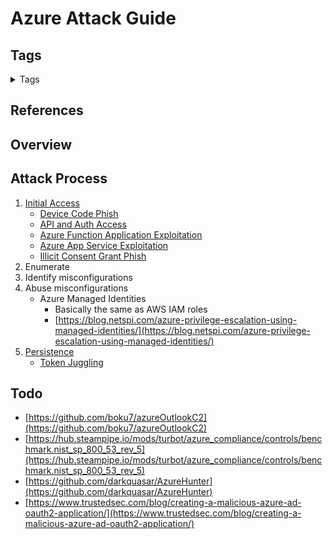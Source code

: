 <!--
 -------------------------------------------------------------------------------
 Copyright: (c) BLS OPS LLC.
 This program is free software: you can redistribute it and/or modify
 it under the terms of the GNU General Public License as published by
 the Free Software Foundation, version 3.
 This program is distributed in the hope that it will be useful,
 but WITHOUT ANY WARRANTY; without even the implied warranty of
 MERCHANTABILITY or FITNESS FOR A PARTICULAR PURPOSE. See the
 GNU General Public License for more details.
 You should have received a copy of the GNU General Public License
 along with this program. If not, see <https://www.gnu.org/licenses/>.
 -------------------------------------------------------------------------------
-->

# Azure Attack Guide

## Tags
<details><summary>Tags</summary><p>

`#@Azure #@AAD #@Token #@AccessToken #@RefreshToken #@Refresh #@Access #@Teams #@Outlook #@Graph #@O365`

</details>

## References

## Overview

## Attack Process

1. [Initial Access](Testaments_and_Books/Redvelations/Cloud/Azure/002-0_Azure_Initial_Access.md)
	- [Device Code Phish](Testaments_and_Books/Redvelations/Cloud/Azure/002-2_Azure_Device_Code_Phish.md)
	- [API and Auth Access](Testaments_and_Books/Redvelations/Cloud/Azure/002-1_Azure_API_and_Auth_Access.md)
	- [Azure Function Application Exploitation](Testaments_and_Books/Redvelations/Cloud/Azure/002-3_Function_Application_Exploitation.md)
	- [Azure App Service Exploitation](Testaments_and_Books/Redvelations/Cloud/Azure/002-4_App_Service_Exploitation.md)
	- [Illicit Consent Grant Phish](Testaments_and_Books/Redvelations/Cloud/Azure/002-5_Illicit_Consent_Grant.md)
1. Enumerate
1. Identify misconfigurations
1. Abuse misconfigurations
	- Azure Managed Identities
		- Basically the same as AWS IAM roles
		- [https://blog.netspi.com/azure-privilege-escalation-using-managed-identities/](https://blog.netspi.com/azure-privilege-escalation-using-managed-identities/)
1. [Persistence](Testaments_and_Books/Redvelations/Cloud/Azure/005-0_Azure_Persistence.md)
	- [Token Juggling](Testaments_and_Books/Redvelations/Cloud/Azure/005-1_Azure_Access_Token_Manipulation.md)

## Todo

- [https://github.com/boku7/azureOutlookC2](https://github.com/boku7/azureOutlookC2)
- [https://hub.steampipe.io/mods/turbot/azure_compliance/controls/benchmark.nist_sp_800_53_rev_5](https://hub.steampipe.io/mods/turbot/azure_compliance/controls/benchmark.nist_sp_800_53_rev_5)
- [https://github.com/darkquasar/AzureHunter](https://github.com/darkquasar/AzureHunter)
- [https://www.trustedsec.com/blog/creating-a-malicious-azure-ad-oauth2-application/](https://www.trustedsec.com/blog/creating-a-malicious-azure-ad-oauth2-application/)